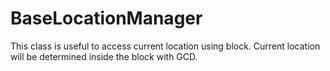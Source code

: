 # BaseLocationManager
This class is useful to access current location using block. 
Current location will be determined inside the block with GCD.
